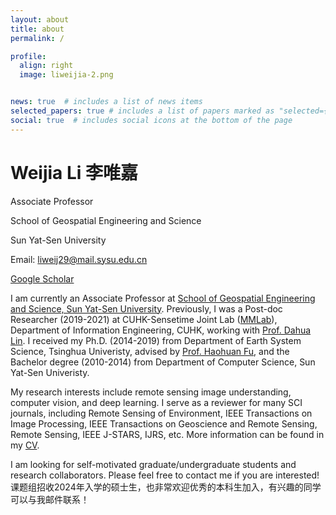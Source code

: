 ```yaml
---
layout: about
title: about
permalink: /

profile:
  align: right
  image: liweijia-2.png


news: true  # includes a list of news items
selected_papers: true # includes a list of papers marked as "selected={true}"
social: true  # includes social icons at the bottom of the page
---
```


<h1 class="post-title">
<b>Weijia Li 李唯嘉</b>
</h1>

Associate Professor

School of Geospatial Engineering and Science

Sun Yat-Sen University

Email: liweij29@mail.sysu.edu.cn

[Google Scholar](https://scholar.google.com/citations?user=R6Rnh9IAAAAJ&hl=en)


I am currently an Associate Professor at [School of Geospatial Engineering and Science, Sun Yat-Sen University](http://sges.sysu.edu.cn/). Previously, I was a Post-doc Researcher (2019-2021) at CUHK-Sensetime Joint Lab ([MMLab](http://mmlab.ie.cuhk.edu.hk/index_cn.html)), Department of Information Engineering, CUHK, working with [Prof. Dahua Lin](http://dahua.site/). I received my Ph.D. (2014-2019) from Department of Earth System Science, Tsinghua Univeristy, advised by [Prof. Haohuan Fu](http://47.94.243.94/mediawiki/index.php/Haohuan_Fu), and the Bachelor degree (2010-2014) from Department of Computer Science, Sun Yat-Sen Univeristy.

My research interests include remote sensing image understanding, computer vision, and deep learning. I serve as a reviewer for many SCI journals, including Remote Sensing of Environment, IEEE Transactions on Image Processing, IEEE Transactions on Geoscience and Remote Sensing, Remote Sensing, IEEE J-STARS, IJRS, etc. More information can be found in my [CV](/assets/pdf/liweijia_CV_2022v1.pdf).

I am looking for self-motivated graduate/undergraduate students and research collaborators. Please feel free to contact me if you are interested! 
课题组招收2024年入学的硕士生，也非常欢迎优秀的本科生加入，有兴趣的同学可以与我邮件联系！
